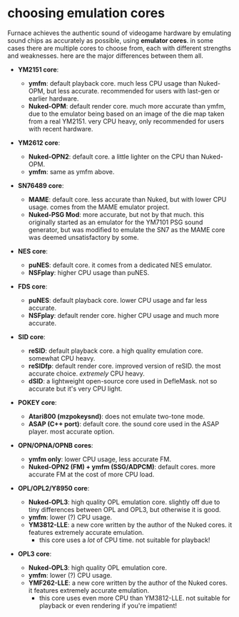 # choosing emulation cores

Furnace achieves the authentic sound of videogame hardware by emulating sound chips as accurately as possible, using **emulator cores**. in some cases there are multiple cores to choose from, each with different strengths and weaknesses. here are the major differences between them all.

- **YM2151 core**:
  - **ymfm**: default playback core. much less CPU usage than Nuked-OPM, but less accurate. recommended for users with last-gen or earlier hardware.
  - **Nuked-OPM**: default render core. much more accurate than ymfm, due to the emulator being based on an image of the die map taken from a real YM2151. very CPU heavy, only recommended for users with recent hardware.

- **YM2612 core**:
  - **Nuked-OPN2**: default core. a little lighter on the CPU than Nuked-OPM.
  - **ymfm**: same as ymfm above.

- **SN76489 core**:
  - **MAME**: default core. less accurate than Nuked, but with lower CPU usage. comes from the MAME emulator project.
  - **Nuked-PSG Mod**: more accurate, but not by that much. this originally started as an emulator for the YM7101 PSG sound generator, but was modified to emulate the SN7 as the MAME core was deemed unsatisfactory by some.

- **NES core**:
  - **puNES**: default core. it comes from a dedicated NES emulator.
  - **NSFplay**: higher CPU usage than puNES.

- **FDS core**:
  - **puNES**: default playback core. lower CPU usage and far less accurate.
  - **NSFplay**: default render core. higher CPU usage and much more accurate.

- **SID core**:
  - **reSID**: default playback core. a high quality emulation core. somewhat CPU heavy.
  - **reSIDfp**: default render core. improved version of reSID. the most accurate choice. _extremely_ CPU heavy.
  - **dSID**: a lightweight open-source core used in DefleMask. not so accurate but it's very CPU light.

- **POKEY core**:
  - **Atari800 (mzpokeysnd)**: does not emulate two-tone mode.
  - **ASAP (C++ port)**: default core. the sound core used in the ASAP player. most accurate option.

- **OPN/OPNA/OPNB cores**:
  - **ymfm only**: lower CPU usage, less accurate FM.
  - **Nuked-OPN2 (FM) + ymfm (SSG/ADPCM)**: default cores. more accurate FM at the cost of more CPU load.

- **OPL/OPL2/Y8950 core**:
  - **Nuked-OPL3**: high quality OPL emulation core. slightly off due to tiny differences between OPL and OPL3, but otherwise it is good.
  - **ymfm**: lower (?) CPU usage.
  - **YM3812-LLE**: a new core written by the author of the Nuked cores. it features extremely accurate emulation.
    - this core uses a *lot* of CPU time. not suitable for playback!

- **OPL3 core**:
  - **Nuked-OPL3**: high quality OPL emulation core.
  - **ymfm**: lower (?) CPU usage.
  - **YMF262-LLE**: a new core written by the author of the Nuked cores. it features extremely accurate emulation.
    - this core uses even more CPU than YM3812-LLE. not suitable for playback or even rendering if you're impatient!

